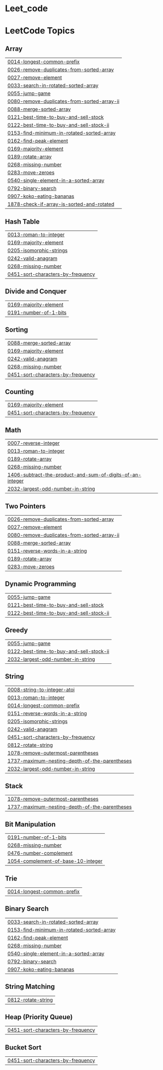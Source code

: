 # Leet_code
<!---LeetCode Topics Start-->
# LeetCode Topics
## Array
|  |
| ------- |
| [0014-longest-common-prefix](https://github.com/VISORED420/Leet_code/tree/master/0014-longest-common-prefix) |
| [0026-remove-duplicates-from-sorted-array](https://github.com/VISORED420/Leet_code/tree/master/0026-remove-duplicates-from-sorted-array) |
| [0027-remove-element](https://github.com/VISORED420/Leet_code/tree/master/0027-remove-element) |
| [0033-search-in-rotated-sorted-array](https://github.com/VISORED420/Leet_code/tree/master/0033-search-in-rotated-sorted-array) |
| [0055-jump-game](https://github.com/VISORED420/Leet_code/tree/master/0055-jump-game) |
| [0080-remove-duplicates-from-sorted-array-ii](https://github.com/VISORED420/Leet_code/tree/master/0080-remove-duplicates-from-sorted-array-ii) |
| [0088-merge-sorted-array](https://github.com/VISORED420/Leet_code/tree/master/0088-merge-sorted-array) |
| [0121-best-time-to-buy-and-sell-stock](https://github.com/VISORED420/Leet_code/tree/master/0121-best-time-to-buy-and-sell-stock) |
| [0122-best-time-to-buy-and-sell-stock-ii](https://github.com/VISORED420/Leet_code/tree/master/0122-best-time-to-buy-and-sell-stock-ii) |
| [0153-find-minimum-in-rotated-sorted-array](https://github.com/VISORED420/Leet_code/tree/master/0153-find-minimum-in-rotated-sorted-array) |
| [0162-find-peak-element](https://github.com/VISORED420/Leet_code/tree/master/0162-find-peak-element) |
| [0169-majority-element](https://github.com/VISORED420/Leet_code/tree/master/0169-majority-element) |
| [0189-rotate-array](https://github.com/VISORED420/Leet_code/tree/master/0189-rotate-array) |
| [0268-missing-number](https://github.com/VISORED420/Leet_code/tree/master/0268-missing-number) |
| [0283-move-zeroes](https://github.com/VISORED420/Leet_code/tree/master/0283-move-zeroes) |
| [0540-single-element-in-a-sorted-array](https://github.com/VISORED420/Leet_code/tree/master/0540-single-element-in-a-sorted-array) |
| [0792-binary-search](https://github.com/VISORED420/Leet_code/tree/master/0792-binary-search) |
| [0907-koko-eating-bananas](https://github.com/VISORED420/Leet_code/tree/master/0907-koko-eating-bananas) |
| [1878-check-if-array-is-sorted-and-rotated](https://github.com/VISORED420/Leet_code/tree/master/1878-check-if-array-is-sorted-and-rotated) |
## Hash Table
|  |
| ------- |
| [0013-roman-to-integer](https://github.com/VISORED420/Leet_code/tree/master/0013-roman-to-integer) |
| [0169-majority-element](https://github.com/VISORED420/Leet_code/tree/master/0169-majority-element) |
| [0205-isomorphic-strings](https://github.com/VISORED420/Leet_code/tree/master/0205-isomorphic-strings) |
| [0242-valid-anagram](https://github.com/VISORED420/Leet_code/tree/master/0242-valid-anagram) |
| [0268-missing-number](https://github.com/VISORED420/Leet_code/tree/master/0268-missing-number) |
| [0451-sort-characters-by-frequency](https://github.com/VISORED420/Leet_code/tree/master/0451-sort-characters-by-frequency) |
## Divide and Conquer
|  |
| ------- |
| [0169-majority-element](https://github.com/VISORED420/Leet_code/tree/master/0169-majority-element) |
| [0191-number-of-1-bits](https://github.com/VISORED420/Leet_code/tree/master/0191-number-of-1-bits) |
## Sorting
|  |
| ------- |
| [0088-merge-sorted-array](https://github.com/VISORED420/Leet_code/tree/master/0088-merge-sorted-array) |
| [0169-majority-element](https://github.com/VISORED420/Leet_code/tree/master/0169-majority-element) |
| [0242-valid-anagram](https://github.com/VISORED420/Leet_code/tree/master/0242-valid-anagram) |
| [0268-missing-number](https://github.com/VISORED420/Leet_code/tree/master/0268-missing-number) |
| [0451-sort-characters-by-frequency](https://github.com/VISORED420/Leet_code/tree/master/0451-sort-characters-by-frequency) |
## Counting
|  |
| ------- |
| [0169-majority-element](https://github.com/VISORED420/Leet_code/tree/master/0169-majority-element) |
| [0451-sort-characters-by-frequency](https://github.com/VISORED420/Leet_code/tree/master/0451-sort-characters-by-frequency) |
## Math
|  |
| ------- |
| [0007-reverse-integer](https://github.com/VISORED420/Leet_code/tree/master/0007-reverse-integer) |
| [0013-roman-to-integer](https://github.com/VISORED420/Leet_code/tree/master/0013-roman-to-integer) |
| [0189-rotate-array](https://github.com/VISORED420/Leet_code/tree/master/0189-rotate-array) |
| [0268-missing-number](https://github.com/VISORED420/Leet_code/tree/master/0268-missing-number) |
| [1406-subtract-the-product-and-sum-of-digits-of-an-integer](https://github.com/VISORED420/Leet_code/tree/master/1406-subtract-the-product-and-sum-of-digits-of-an-integer) |
| [2032-largest-odd-number-in-string](https://github.com/VISORED420/Leet_code/tree/master/2032-largest-odd-number-in-string) |
## Two Pointers
|  |
| ------- |
| [0026-remove-duplicates-from-sorted-array](https://github.com/VISORED420/Leet_code/tree/master/0026-remove-duplicates-from-sorted-array) |
| [0027-remove-element](https://github.com/VISORED420/Leet_code/tree/master/0027-remove-element) |
| [0080-remove-duplicates-from-sorted-array-ii](https://github.com/VISORED420/Leet_code/tree/master/0080-remove-duplicates-from-sorted-array-ii) |
| [0088-merge-sorted-array](https://github.com/VISORED420/Leet_code/tree/master/0088-merge-sorted-array) |
| [0151-reverse-words-in-a-string](https://github.com/VISORED420/Leet_code/tree/master/0151-reverse-words-in-a-string) |
| [0189-rotate-array](https://github.com/VISORED420/Leet_code/tree/master/0189-rotate-array) |
| [0283-move-zeroes](https://github.com/VISORED420/Leet_code/tree/master/0283-move-zeroes) |
## Dynamic Programming
|  |
| ------- |
| [0055-jump-game](https://github.com/VISORED420/Leet_code/tree/master/0055-jump-game) |
| [0121-best-time-to-buy-and-sell-stock](https://github.com/VISORED420/Leet_code/tree/master/0121-best-time-to-buy-and-sell-stock) |
| [0122-best-time-to-buy-and-sell-stock-ii](https://github.com/VISORED420/Leet_code/tree/master/0122-best-time-to-buy-and-sell-stock-ii) |
## Greedy
|  |
| ------- |
| [0055-jump-game](https://github.com/VISORED420/Leet_code/tree/master/0055-jump-game) |
| [0122-best-time-to-buy-and-sell-stock-ii](https://github.com/VISORED420/Leet_code/tree/master/0122-best-time-to-buy-and-sell-stock-ii) |
| [2032-largest-odd-number-in-string](https://github.com/VISORED420/Leet_code/tree/master/2032-largest-odd-number-in-string) |
## String
|  |
| ------- |
| [0008-string-to-integer-atoi](https://github.com/VISORED420/Leet_code/tree/master/0008-string-to-integer-atoi) |
| [0013-roman-to-integer](https://github.com/VISORED420/Leet_code/tree/master/0013-roman-to-integer) |
| [0014-longest-common-prefix](https://github.com/VISORED420/Leet_code/tree/master/0014-longest-common-prefix) |
| [0151-reverse-words-in-a-string](https://github.com/VISORED420/Leet_code/tree/master/0151-reverse-words-in-a-string) |
| [0205-isomorphic-strings](https://github.com/VISORED420/Leet_code/tree/master/0205-isomorphic-strings) |
| [0242-valid-anagram](https://github.com/VISORED420/Leet_code/tree/master/0242-valid-anagram) |
| [0451-sort-characters-by-frequency](https://github.com/VISORED420/Leet_code/tree/master/0451-sort-characters-by-frequency) |
| [0812-rotate-string](https://github.com/VISORED420/Leet_code/tree/master/0812-rotate-string) |
| [1078-remove-outermost-parentheses](https://github.com/VISORED420/Leet_code/tree/master/1078-remove-outermost-parentheses) |
| [1737-maximum-nesting-depth-of-the-parentheses](https://github.com/VISORED420/Leet_code/tree/master/1737-maximum-nesting-depth-of-the-parentheses) |
| [2032-largest-odd-number-in-string](https://github.com/VISORED420/Leet_code/tree/master/2032-largest-odd-number-in-string) |
## Stack
|  |
| ------- |
| [1078-remove-outermost-parentheses](https://github.com/VISORED420/Leet_code/tree/master/1078-remove-outermost-parentheses) |
| [1737-maximum-nesting-depth-of-the-parentheses](https://github.com/VISORED420/Leet_code/tree/master/1737-maximum-nesting-depth-of-the-parentheses) |
## Bit Manipulation
|  |
| ------- |
| [0191-number-of-1-bits](https://github.com/VISORED420/Leet_code/tree/master/0191-number-of-1-bits) |
| [0268-missing-number](https://github.com/VISORED420/Leet_code/tree/master/0268-missing-number) |
| [0476-number-complement](https://github.com/VISORED420/Leet_code/tree/master/0476-number-complement) |
| [1054-complement-of-base-10-integer](https://github.com/VISORED420/Leet_code/tree/master/1054-complement-of-base-10-integer) |
## Trie
|  |
| ------- |
| [0014-longest-common-prefix](https://github.com/VISORED420/Leet_code/tree/master/0014-longest-common-prefix) |
## Binary Search
|  |
| ------- |
| [0033-search-in-rotated-sorted-array](https://github.com/VISORED420/Leet_code/tree/master/0033-search-in-rotated-sorted-array) |
| [0153-find-minimum-in-rotated-sorted-array](https://github.com/VISORED420/Leet_code/tree/master/0153-find-minimum-in-rotated-sorted-array) |
| [0162-find-peak-element](https://github.com/VISORED420/Leet_code/tree/master/0162-find-peak-element) |
| [0268-missing-number](https://github.com/VISORED420/Leet_code/tree/master/0268-missing-number) |
| [0540-single-element-in-a-sorted-array](https://github.com/VISORED420/Leet_code/tree/master/0540-single-element-in-a-sorted-array) |
| [0792-binary-search](https://github.com/VISORED420/Leet_code/tree/master/0792-binary-search) |
| [0907-koko-eating-bananas](https://github.com/VISORED420/Leet_code/tree/master/0907-koko-eating-bananas) |
## String Matching
|  |
| ------- |
| [0812-rotate-string](https://github.com/VISORED420/Leet_code/tree/master/0812-rotate-string) |
## Heap (Priority Queue)
|  |
| ------- |
| [0451-sort-characters-by-frequency](https://github.com/VISORED420/Leet_code/tree/master/0451-sort-characters-by-frequency) |
## Bucket Sort
|  |
| ------- |
| [0451-sort-characters-by-frequency](https://github.com/VISORED420/Leet_code/tree/master/0451-sort-characters-by-frequency) |
<!---LeetCode Topics End-->